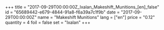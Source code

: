 +++
title = "2017-09-29T00:00:00Z_Ixalan_Makeshift_Munitions_[en]_false"
id = "65689442-e679-4844-91a8-f6a39a7c1f9b"
date = "2017-09-29T00:00:00Z"
name = "Makeshift Munitions"
lang = ["en"]
price = "0.12"
quantity = 4
foil = false
set = "Ixalan"
+++

